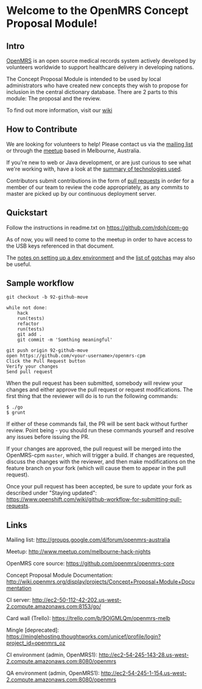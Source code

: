 Welcome to the OpenMRS Concept Proposal Module!
===============================================

Intro
-----

[OpenMRS](http://openmrs.org) is an open source medical records system actively developed by volunteers worldwide to support healthcare delivery in developing nations.

The Concept Proposal Module is intended to be used by local administrators who have created new concepts they wish to propose for inclusion in the central dictionary database.  There are 2 parts to this module: The proposal and the review.

To find out more information, visit our [wiki](https://wiki.openmrs.org/display/projects/Melbourne+Hack+Night+-+Concept+Proposal+Module)

How to Contribute
-----------------

We are looking for volunteers to help!  Please contact us via the [mailing list](http://groups.google.com/d/forum/openmrs-australia) or through the [meetup](http://www.meetup.com/melbourne-hack-nights) based in Melbourne, Australia.

If you're new to web or Java development, or are just curious to see what we're working with, have a look at the [summary of technologies used](https://github.com/OpenMRS-Australia/openmrs-cpm/wiki/Resources).

Contributors submit contributions in the form of [pull requests](https://help.github.com/articles/using-pull-requests) in order for a member of our team to review the code appropriately, as any commits to master are picked up by our continuous deployment server.

Quickstart
----------

Follow the instructions in readme.txt on https://github.com/rdoh/cpm-go

As of now, you will need to come to the meetup in order to have access to the USB keys referenced in that document.

The [notes on setting up a dev environment](https://github.com/OpenMRS-Australia/openmrs-cpm/wiki/HowTo) and the [list of gotchas](https://github.com/OpenMRS-Australia/openmrs-cpm/wiki/Gotchas) may also be useful.

Sample workflow
---------------

    git checkout -b 92-github-move

    while not done:
        hack
        run(tests)
        refactor
        run(tests)
        git add .
        git commit -m 'Somthing meaningful'

    git push origin 92-github-move
    open https://github.com/<your-username>/openmrs-cpm
    Click the Pull Request button
    Verify your changes
    Send pull request


When the pull request has been submitted, somebody will review your changes and either approve the pull request or request modifications. The first thing that the reviewer will do is to run the following commands:

    $ ./go
    $ grunt

If either of these commands fail, the PR will be sent back without further review. Point being - you should run these commands yourself and resolve any issues before issuing the PR.

If your changes are approved, the pull request will be merged into the OpenMRS-cpm `master`, which will trigger a build. If changes are requested, discuss the changes with the reviewer, and then make modifications on the feature branch on your fork (which will cause them to appear in the pull request).

Once your pull request has been accepted, be sure to update your fork as described under "Staying updated": https://www.openshift.com/wiki/github-workflow-for-submitting-pull-requests.

Links
-----

Mailing list: http://groups.google.com/d/forum/openmrs-australia

Meetup: http://www.meetup.com/melbourne-hack-nights

OpenMRS core source: https://github.com/openmrs/openmrs-core

Concept Proposal Module Documentation:
http://wiki.openmrs.org/display/projects/Concept+Proposal+Module+Documentation

CI server: http://ec2-50-112-42-202.us-west-2.compute.amazonaws.com:8153/go/

Card wall (Trello): https://trello.com/b/9OlGMLQm/openmrs-melb

Mingle [deprecated]: https://minglehosting.thoughtworks.com/unicef/profile/login?project_id=openmrs_oz

CI environment (admin, OpenMRS1): http://ec2-54-245-143-28.us-west-2.compute.amazonaws.com:8080/openmrs

QA environment (admin, OpenMRS1): http://ec2-54-245-1-154.us-west-2.compute.amazonaws.com:8080/openmrs
